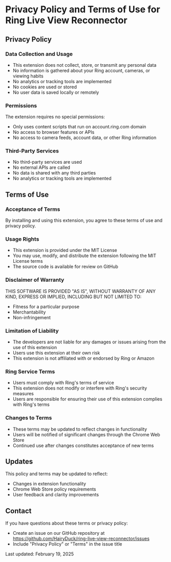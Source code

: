 # Privacy Policy and Terms of Use for Ring Live View Reconnector

## Privacy Policy

### Data Collection and Usage
- This extension does not collect, store, or transmit any personal data
- No information is gathered about your Ring account, cameras, or viewing habits
- No analytics or tracking tools are implemented
- No cookies are used or stored
- No user data is saved locally or remotely

### Permissions
The extension requires no special permissions:
- Only uses content scripts that run on account.ring.com domain
- No access to browser features or APIs
- No access to camera feeds, account data, or other Ring information

### Third-Party Services
- No third-party services are used
- No external APIs are called
- No data is shared with any third parties
- No analytics or tracking tools are implemented

## Terms of Use

### Acceptance of Terms
By installing and using this extension, you agree to these terms of use and privacy policy.

### Usage Rights
- This extension is provided under the MIT License
- You may use, modify, and distribute the extension following the MIT License terms
- The source code is available for review on GitHub

### Disclaimer of Warranty
THIS SOFTWARE IS PROVIDED "AS IS", WITHOUT WARRANTY OF ANY KIND, EXPRESS OR IMPLIED, INCLUDING BUT NOT LIMITED TO:
- Fitness for a particular purpose
- Merchantability
- Non-infringement

### Limitation of Liability
- The developers are not liable for any damages or issues arising from the use of this extension
- Users use this extension at their own risk
- This extension is not affiliated with or endorsed by Ring or Amazon

### Ring Service Terms
- Users must comply with Ring's terms of service
- This extension does not modify or interfere with Ring's security measures
- Users are responsible for ensuring their use of this extension complies with Ring's terms

### Changes to Terms
- These terms may be updated to reflect changes in functionality
- Users will be notified of significant changes through the Chrome Web Store
- Continued use after changes constitutes acceptance of new terms

## Updates
This policy and terms may be updated to reflect:
- Changes in extension functionality
- Chrome Web Store policy requirements
- User feedback and clarity improvements

## Contact
If you have questions about these terms or privacy policy:
- Create an issue on our GitHub repository at https://github.com/HairyDuck/ring-live-view-reconnector/issues
- Include "Privacy Policy" or "Terms" in the issue title

Last updated: February 19, 2025